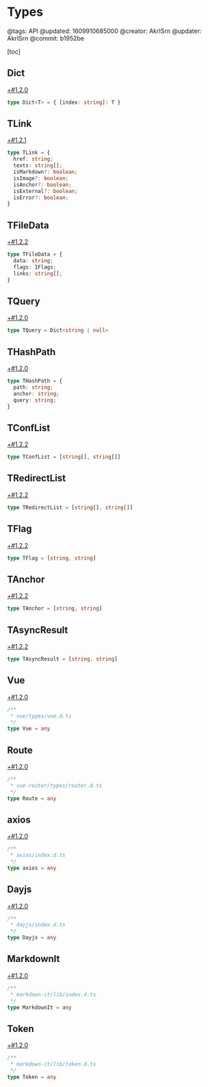 # Types

@tags: API
@updated: 1609910685000
@creator: AkrISrn
@updater: AkrISrn
@commit: b1952be

[toc]

## Dict

[+#1.2.0](/zh/snippets/version-when-last-update.md)

```ts
type Dict<T> = { [index: string]: T }
```

## TLink

[+#1.2.1](/zh/snippets/version-when-last-update.md)

```ts
type TLink = {
  href: string;
  texts: string[];
  isMarkdown?: boolean;
  isImage?: boolean;
  isAnchor?: boolean;
  isExternal?: boolean;
  isError?: boolean;
}
```

## TFileData

[+#1.2.2](/zh/snippets/version-when-last-update.md)

```ts
type TFileData = {
  data: string;
  flags: IFlags;
  links: string[];
}
```

## TQuery

[+#1.2.0](/zh/snippets/version-when-last-update.md)

```ts
type TQuery = Dict<string | null>
```

## THashPath

[+#1.2.0](/zh/snippets/version-when-last-update.md)

```ts
type THashPath = {
  path: string;
  anchor: string;
  query: string;
}
```

## TConfList

[+#1.2.2](/zh/snippets/version-when-last-update.md)

```ts
type TConfList = [string[], string[]]
```

## TRedirectList

[+#1.2.2](/zh/snippets/version-when-last-update.md)

```ts
type TRedirectList = [string[], string[]]
```

## TFlag

[+#1.2.2](/zh/snippets/version-when-last-update.md)

```ts
type TFlag = [string, string]
```

## TAnchor

[+#1.2.2](/zh/snippets/version-when-last-update.md)

```ts
type TAnchor = [string, string]
```

## TAsyncResult

[+#1.2.2](/zh/snippets/version-when-last-update.md)

```ts
type TAsyncResult = [string, string]
```

## Vue

[+#1.2.0](/zh/snippets/version-when-last-update.md)

```ts
/**
 * vue/types/vue.d.ts
 */
type Vue = any
```

## Route

[+#1.2.0](/zh/snippets/version-when-last-update.md)

```ts
/**
 * vue-router/types/router.d.ts
 */
type Route = any
```

## axios

[+#1.2.0](/zh/snippets/version-when-last-update.md)

```ts
/**
 * axios/index.d.ts
 */
type axios = any
```

## Dayjs

[+#1.2.0](/zh/snippets/version-when-last-update.md)

```ts
/**
 * dayjs/index.d.ts
 */
type Dayjs = any
```

## MarkdownIt

[+#1.2.0](/zh/snippets/version-when-last-update.md)

```ts
/**
 * markdown-it/lib/index.d.ts
 */
type MarkdownIt = any
```

## Token

[+#1.2.0](/zh/snippets/version-when-last-update.md)

```ts
/**
 * markdown-it/lib/token.d.ts
 */
type Token = any
```
